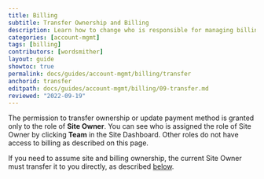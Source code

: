 ```yaml
---
title: Billing
subtitle: Transfer Ownership and Billing
description: Learn how to change who is responsible for managing billing.
categories: [account-mgmt]
tags: [billing]
contributors: [wordsmither]
layout: guide
showtoc: true
permalink: docs/guides/account-mgmt/billing/transfer
anchorid: transfer
editpath: docs/guides/account-mgmt/billing/09-transfer.md
reviewed: "2022-09-19"
---
```


The permission to transfer ownership or update payment method is granted only to the role of **Site Owner**. You can see who is assigned the role of Site Owner by clicking **<span class="glyphicons glyphicons-group"></span> Team** in the Site Dashboard. Other roles do not have access to billing as described on this page.

<Alert title="Note" type="info">

If you need to assume site and billing ownership, the current Site Owner must transfer it to you directly, as described [below](#transfer-ownership-and-billing-for-this-site).

</Alert>

<Partial file="transfer-ownership-billing-intro.md" />
<Partial file="transfer-ownership-billing-steps.md" />
